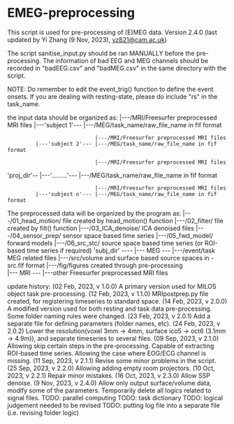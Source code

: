 # EMEG-preprocessing

This script is used for pre-processing of (E)MEG data.
Version 2.4.0 (last updated by Yi Zhang (9 Nov, 2023), yz821@cam.ac.uk)

The script sanitise_input.py should be ran MANUALLY before the pre-processing.
The information of bad EEG and MEG channels should be recorded in
"badEEG.csv" and "badMEG.csv" in the same directory with the script.

NOTE: Do remember to edit the event_trig() function to define the event onsets.
If you are dealing with resting-state, please do include "rs" in the task_name.

the input data should be organized as:
                                |---/MRI/Freesurfer preprocessed MRI files
             |---'subject 1'--- |---/MEG/task_name/raw_file_name in fif format

                                |---/MRI/Freesurfer preprocessed MRI files
             |---'subject 2'--- |---/MEG/task_name/raw_file_name in fif format

                                |---/MRI/Freesurfer preprocessed MRI files
'proj_dir'-- |---'.........'--- |---/MEG/task_name/raw_file_name in fif format

                                |---/MRI/Freesurfer preprocessed MRI files
             |---'subject n'--- |---/MEG/task_name/raw_file_name in fif format

The preprocessed data will be organized by the program as:
                             |---/01_head_motion/   file created by head_motion() function
                             |---/02_filter/        file created by filt() function
                             |---/03_ICA_denoise/   ICA denoised files
                             |---/04_sensor_prep/   sensor space based time series
                             |---/05_fwd_model/     forward models
                             |---/06_src_stc/       source space based time series (or ROI-based time series if required)
'subj_dir' ---- |--- MEG --- |---/event/task MEG related files
                             |---/src/volume and surface based source spaces in -src.fif format
                             |---/fig/figures created through pre-processing                             
                |--- MRI --- |---other Freesurfer preprocessed MRI files

update history:
(02 Feb, 2023, v 1.0.0) A primary version used for MILOS object task pre-processing.
(12 Feb, 2023, v 1.1.0) MRIpostprep.py file created, for registering timeseries to standard space.
(14 Feb, 2023, v 2.0.0) A modified version used for both resting and task data pre-processing.
                        Some folder naming rules were changed.
(23 Feb, 2023, v 2.0.1) Add a separate file for defining parameters (folder names, etc).
(24 Feb, 2023, v 2.0.2) Lower the resolution(voxel 3mm -> 4mm, surface ico5 -> oct6 (3.1mm -> 4.9m)), and separate timeseries to several files.
(09 Sep, 2023, v 2.1.0) Allowing skip certain steps in the pre-processing. Capable of extracting ROI-based time series. Allowing the case where EOG/ECG channel is missing.
(11 Sep, 2023, v 2.1.1) Revise some minor problems in the script.
(25 Sep, 2023, v 2.2.0) Allowing adding empty room projectors.
(10 Oct, 2023, v 2.2.1) Repair minor mistakes.
(16 Oct, 2023, v 2.3.0) Allow SSP denoise.
(9 Nov, 2023, v 2.4.0) Allow only output surface/volume data, modify some of the parameters. Temporarily delete all logics related to signal files.
TODO: parallel computing
TODO: task dictionary
TODO: logical judgement needed to be revised
TODO: putting log file into a separate file (i.e. revising folder logic)
